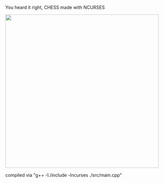 You heard it right, CHESS made with NCURSES

<img src="https://github.com/user-attachments/assets/e5f89199-1e9c-4c45-a101-f77ad039c88f" width="480">

compiled via "g++ -I./include -lncurses ./src/main.cpp"
